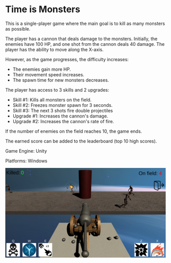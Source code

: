 # Time is Monsters

This is a single-player game where the main goal is to kill as many monsters as possible.

The player has a cannon that deals damage to the monsters.
Initially, the enemies have 100 HP, and one shot from the cannon deals 40 damage.
The player has the ability to move along the X-axis.

However, as the game progresses, the difficulty increases:
- The enemies gain more HP.
- Their movement speed increases.
- The spawn time for new monsters decreases.

The player has access to 3 skills and 2 upgrades:
- Skill #1: Kills all monsters on the field.
- Skill #2: Freezes monster spawn for 3 seconds.
- Skill #3: The next 3 shots fire double projectiles
- Upgrade #1: Increases the cannon's damage.
- Upgrade #2: Increases the cannon's rate of fire.

If the number of enemies on the field reaches 10, the game ends.

The earned score can be added to the leaderboard (top 10 high scores).

Game Engine: Unity

Platforms: Windows

![](Docs/Screenshot.png)